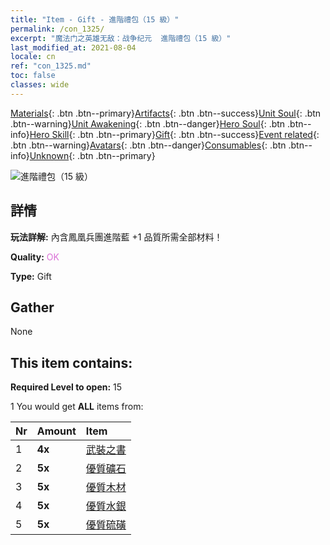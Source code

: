 ```yaml
---
title: "Item - Gift - 進階禮包（15 級）"
permalink: /con_1325/
excerpt: "魔法门之英雄无敌：战争纪元  進階禮包（15 級）"
last_modified_at: 2021-08-04
locale: cn
ref: "con_1325.md"
toc: false
classes: wide
---
```

 [Materials](/ItemsCN/){: .btn .btn--primary}[Artifacts](/ItemsCN/Artifacts/){: .btn .btn--success}[Unit Soul](/ItemsCN/UnitSoul/){: .btn .btn--warning}[Unit Awakening](/ItemsCN/UnitAwakening/){: .btn .btn--danger}[Hero Soul](/ItemsCN/HeroSoul/){: .btn .btn--info}[Hero Skill](/ItemsCN/HeroSkill/){: .btn .btn--primary}[Gift](/ItemsCN/Gift/){: .btn .btn--success}[Event related](/ItemsCN/Events/){: .btn .btn--warning}[Avatars](/ItemsCN/Avatars/){: .btn .btn--danger}[Consumables](/ItemsCN/Consumables/){: .btn .btn--info}[Unknown](/ItemsCN/Unknown/){: .btn .btn--primary}

 ![進階禮包（15 級）](/images/t/i_906001.png)

## 詳情
 **玩法詳解:** 內含鳳凰兵團進階藍 +1 品質所需全部材料！

 **Quality:** <span style="color: #DA70D6">OK</span>

 **Type:** Gift

## Gather

  None

## This item contains:

 **Required Level to open:** 15

 1 You would get **ALL** items  from:

  | Nr | Amount |     Item    |
  |:---|:-------|:------------|
  | 1 |  **4x** | [武裝之書](/cn/Items/mat_18/) |  | 
  | 2 |  **5x** | [優質礦石](/cn/Items/mat_12/) |  | 
  | 3 |  **5x** | [優質木材](/cn/Items/mat_13/) |  | 
  | 4 |  **5x** | [優質水銀](/cn/Items/mat_14/) |  | 
  | 5 |  **5x** | [優質硫磺](/cn/Items/mat_15/) |  | 
